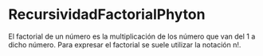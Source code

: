 # RecursividadFactorialPhyton
El factorial de un número es la multiplicación de los número que van del 1 a dicho número. Para expresar el factorial se suele utilizar la notación n!.
